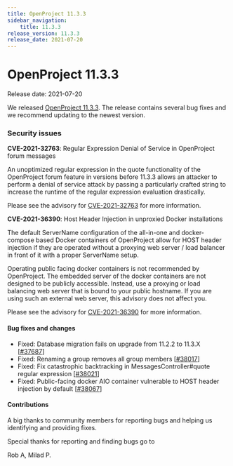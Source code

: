 ```yaml
---
title: OpenProject 11.3.3
sidebar_navigation:
    title: 11.3.3
release_version: 11.3.3
release_date: 2021-07-20
---
```


# OpenProject 11.3.3

Release date: 2021-07-20

We released [OpenProject 11.3.3](https://community.openproject.org/versions/1484).
The release contains several bug fixes and we recommend updating to the newest version.

### Security issues

**CVE-2021-32763**: Regular Expression Denial of Service in OpenProject forum messages

An unoptimized regular expression in the quote functionality of the OpenProject forum feature in versions before 11.3.3 allows an attacker to perform a denial of service attack by passing a particularly crafted string to increase the runtime of the regular expression evaluation drastically.

Please see the advisory for [CVE-2021-32763](https://github.com/opf/openproject/security/advisories/GHSA-qqvp-j6gm-q56f) for more information.

**CVE-2021-36390**: Host Header Injection in unproxied Docker installations

The default ServerName configuration of the all-in-one and docker-compose based Docker containers of OpenProject allow for HOST header injection if they are operated without a proxying web server / load balancer in front of it with a proper ServerName setup.

Operating public facing docker containers is not recommended by OpenProject. The embedded server of the docker containers are not designed to be publicly accessible. Instead, use a proxying or load balancing web server that is bound to your public hostname. If you are using such an external web server, this advisory does not affect you.

Please see the advisory for [CVE-2021-36390](https://github.com/opf/openproject/security/advisories/GHSA-r8f8-pgg2-2c26) for more information.



<!--more-->
#### Bug fixes and changes

- Fixed: Database migration fails on upgrade from 11.2.2 to 11.3.X \[[#37687](https://community.openproject.org/wp/37687)\]
- Fixed: Renaming a group removes all group members \[[#38017](https://community.openproject.org/wp/38017)\]
- Fixed: Fix catastrophic backtracking in MessagesController#quote regular expression \[[#38021](https://community.openproject.org/wp/38021)\]
- Fixed: Public-facing docker AIO container vulnerable to HOST header injection by default \[[#38067](https://community.openproject.org/wp/38067)\]

#### Contributions
A big thanks to community members for reporting bugs and helping us identifying and providing fixes.

Special thanks for reporting and finding bugs go to

Rob A, Milad P.
